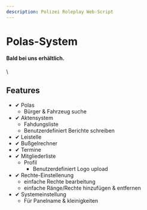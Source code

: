 ```yaml
---
description: Polizei Roleplay Web-Script
---
```


# Polas-System

#### Bald bei uns erhältlich.

\


## Features

* ✔ Polas
  * Bürger & Fahrzeug suche
* ✔ Aktensystem
  * Fahdungsliste
  * Benutzerdefiniert Berichte schreiben
* ✔ Leistelle
* ✔ Bußgelrechner
* ✔ Termine
* ✔ Mitgliederliste
  * Profil
    * Benutzerdefiniert Logo upload
* ✔ Rechte-Einstellenung
  * einfache Rechte bearbeitung
  * einfache Ränge/Rechte hinzufügen & entfernen
* ✔ Systemeinstellung
  * Für Panelname & kleinigkeiten
